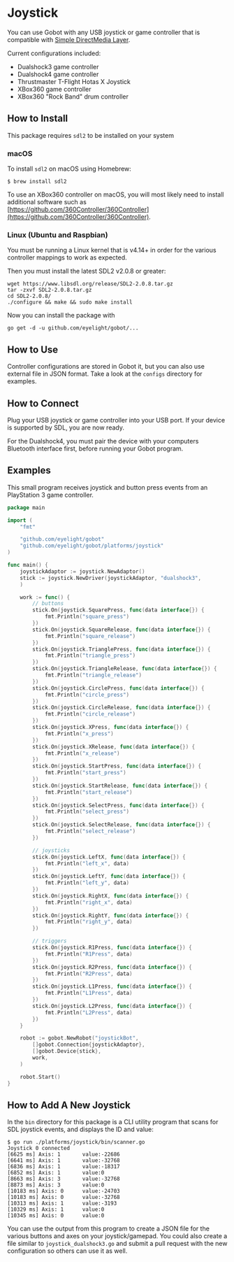 # Joystick

You can use Gobot with any USB joystick or game controller that is compatible with [Simple DirectMedia Layer](http://www.libsdl.org/).

Current configurations included:
- Dualshock3 game controller
- Dualshock4 game controller
- Thrustmaster T-Flight Hotas X Joystick
- XBox360 game controller
- XBox360 "Rock Band" drum controller

## How to Install

This package requires `sdl2` to be installed on your system

### macOS

To install `sdl2` on macOS using Homebrew:

```
$ brew install sdl2
```

To use an XBox360 controller on macOS, you will most likely need to install additional software such as [https://github.com/360Controller/360Controller](https://github.com/360Controller/360Controller).

### Linux (Ubuntu and Raspbian)

You must be running a Linux kernel that is v4.14+ in order for the various controller mappings to work as expected.

Then you must install the latest SDL2 v2.0.8 or greater:

```
wget https://www.libsdl.org/release/SDL2-2.0.8.tar.gz
tar -zxvf SDL2-2.0.8.tar.gz
cd SDL2-2.0.8/
./configure && make && sudo make install
```

Now you can install the package with

```
go get -d -u github.com/eyelight/gobot/...
```

## How to Use

Controller configurations are stored in Gobot it, but you can also use external file in JSON format. Take a look at the `configs` directory for examples.


## How to Connect

Plug your USB joystick or game controller into your USB port. If your device is supported by SDL, you are now ready.

For the Dualshock4, you must pair the device with your computers Bluetooth interface first, before running your Gobot program.

## Examples

This small program receives joystick and button press events from an PlayStation 3 game controller.

```go
package main

import (
	"fmt"

	"github.com/eyelight/gobot"
	"github.com/eyelight/gobot/platforms/joystick"
)

func main() {
	joystickAdaptor := joystick.NewAdaptor()
	stick := joystick.NewDriver(joystickAdaptor, "dualshock3",
	)

	work := func() {
		// buttons
		stick.On(joystick.SquarePress, func(data interface{}) {
			fmt.Println("square_press")
		})
		stick.On(joystick.SquareRelease, func(data interface{}) {
			fmt.Println("square_release")
		})
		stick.On(joystick.TrianglePress, func(data interface{}) {
			fmt.Println("triangle_press")
		})
		stick.On(joystick.TriangleRelease, func(data interface{}) {
			fmt.Println("triangle_release")
		})
		stick.On(joystick.CirclePress, func(data interface{}) {
			fmt.Println("circle_press")
		})
		stick.On(joystick.CircleRelease, func(data interface{}) {
			fmt.Println("circle_release")
		})
		stick.On(joystick.XPress, func(data interface{}) {
			fmt.Println("x_press")
		})
		stick.On(joystick.XRelease, func(data interface{}) {
			fmt.Println("x_release")
		})
		stick.On(joystick.StartPress, func(data interface{}) {
			fmt.Println("start_press")
		})
		stick.On(joystick.StartRelease, func(data interface{}) {
			fmt.Println("start_release")
		})
		stick.On(joystick.SelectPress, func(data interface{}) {
			fmt.Println("select_press")
		})
		stick.On(joystick.SelectRelease, func(data interface{}) {
			fmt.Println("select_release")
		})

		// joysticks
		stick.On(joystick.LeftX, func(data interface{}) {
			fmt.Println("left_x", data)
		})
		stick.On(joystick.LeftY, func(data interface{}) {
			fmt.Println("left_y", data)
		})
		stick.On(joystick.RightX, func(data interface{}) {
			fmt.Println("right_x", data)
		})
		stick.On(joystick.RightY, func(data interface{}) {
			fmt.Println("right_y", data)
		})

		// triggers
		stick.On(joystick.R1Press, func(data interface{}) {
			fmt.Println("R1Press", data)
		})
		stick.On(joystick.R2Press, func(data interface{}) {
			fmt.Println("R2Press", data)
		})
		stick.On(joystick.L1Press, func(data interface{}) {
			fmt.Println("L1Press", data)
		})
		stick.On(joystick.L2Press, func(data interface{}) {
			fmt.Println("L2Press", data)
		})
	}

	robot := gobot.NewRobot("joystickBot",
		[]gobot.Connection{joystickAdaptor},
		[]gobot.Device{stick},
		work,
	)

	robot.Start()
}
```

## How to Add A New Joystick

In the `bin` directory for this package is a CLI utility program that scans for SDL joystick events, and displays the ID and value:

```
$ go run ./platforms/joystick/bin/scanner.go 
Joystick 0 connected
[6625 ms] Axis: 1       value:-22686
[6641 ms] Axis: 1       value:-32768
[6836 ms] Axis: 1       value:-18317
[6852 ms] Axis: 1       value:0
[8663 ms] Axis: 3       value:-32768
[8873 ms] Axis: 3       value:0
[10183 ms] Axis: 0      value:-24703
[10183 ms] Axis: 0      value:-32768
[10313 ms] Axis: 1      value:-3193
[10329 ms] Axis: 1      value:0
[10345 ms] Axis: 0      value:0
```

You can use the output from this program to create a JSON file for the various buttons and axes on your joystick/gamepad. You could also create a file similar to `joystick_dualshock3.go` and submit a pull request with the new configuration so others can use it as well.
